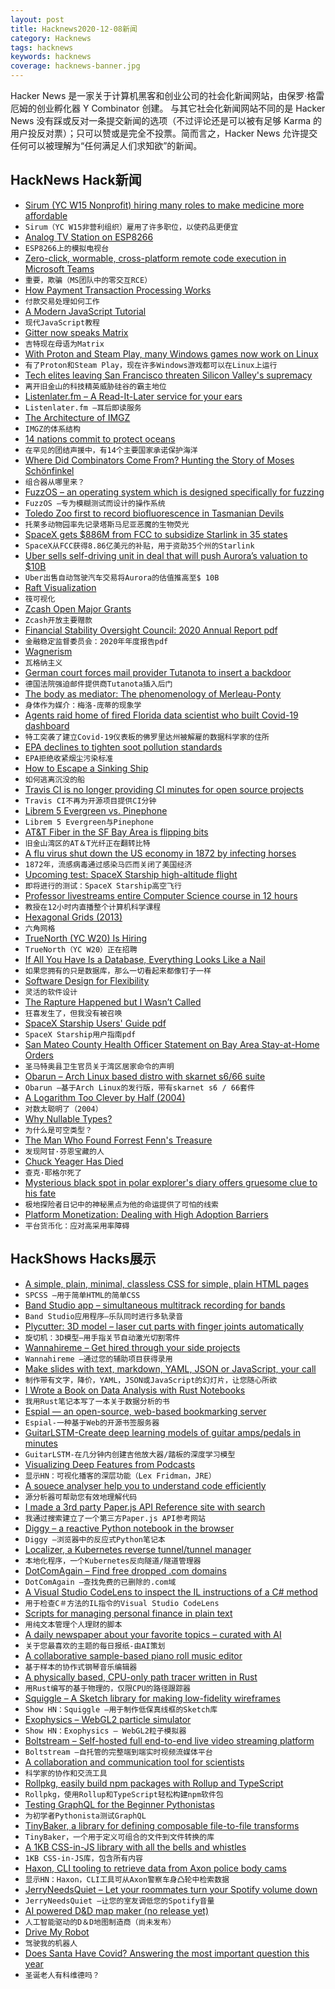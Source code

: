 ```yaml
---
layout: post
title: Hacknews2020-12-08新闻
category: Hacknews
tags: hacknews
keywords: hacknews
coverage: hacknews-banner.jpg
---
```


Hacker News 是一家关于计算机黑客和创业公司的社会化新闻网站，由保罗·格雷厄姆的创业孵化器 Y Combinator 创建。
与其它社会化新闻网站不同的是 Hacker News 没有踩或反对一条提交新闻的选项（不过评论还是可以被有足够 Karma 的用户投反对票）；只可以赞或是完全不投票。简而言之，Hacker News 允许提交任何可以被理解为“任何满足人们求知欲”的新闻。

## HackNews Hack新闻


- [Sirum (YC W15 Nonprofit) hiring many roles to make medicine more affordable](https://www.sirum.org/about/#careers)
- `Sirum（YC W15非营利组织）雇用了许多职位，以使药品更便宜`
- [Analog TV Station on ESP8266](https://github.com/cnlohr/channel3)
- `ESP8266上的模拟电视台`
- [Zero-click, wormable, cross-platform remote code execution in Microsoft Teams](https://github.com/oskarsve/ms-teams-rce)
- `重要，欺骗（MS团队中的零交互RCE）`
- [How Payment Transaction Processing Works](https://blog.privacy.com/how-payment-transactions-work/)
- `付款交易处理如何工作`
- [A Modern JavaScript Tutorial](https://javascript.info/)
- `现代JavaScript教程`
- [Gitter now speaks Matrix](https://matrix.org/blog/2020/12/07/gitter-now-speaks-matrix)
- `吉特现在母语为Matrix`
- [With Proton and Steam Play, many Windows games now work on Linux](https://www.protondb.com)
- `有了Proton和Steam Play，现在许多Windows游戏都可以在Linux上运行`
- [Tech elites leaving San Francisco threaten Silicon Valley's supremacy](https://www.businessinsider.com/tech-elites-leaving-san-francisco-threaten-silicon-valley-supremacy-2020-11)
- `离开旧金山的科技精英威胁硅谷的霸主地位`
- [Listenlater.fm – A Read-It-Later service for your ears](https://www.listenlater.fm/)
- `Listenlater.fm –耳后即读服务`
- [The Architecture of IMGZ](https://imgz.org/blog/2020/11/19/look-ma-no-seo/)
- `IMGZ的体系结构`
- [14 nations commit to protect oceans](https://www.nationalgeographic.co.uk/environment-and-conservation/2020/12/in-rare-show-of-solidarity-14-key-nations-commit-to-protect)
- `在罕见的团结声援中，有14个主要国家承诺保护海洋`
- [Where Did Combinators Come From? Hunting the Story of Moses Schönfinkel](https://writings.stephenwolfram.com/2020/12/where-did-combinators-come-from-hunting-the-story-of-moses-schonfinkel/)
- `组合器从哪里来？`
- [FuzzOS – an operating system which is designed specifically for fuzzing](https://gamozolabs.github.io/fuzzing/2020/12/06/fuzzos.html)
- `FuzzOS –专为模糊测试而设计的操作系统`
- [Toledo Zoo first to record biofluorescence in Tasmanian Devils](https://www.wtol.com/article/news/local/toledo-zoo-first-to-record-biofluorescence-in-tasmanian-devils/512-c838ba38-0ddf-450e-9ec1-87a2b88d8f8f)
- `托莱多动物园率先记录塔斯马尼亚恶魔的生物荧光`
- [SpaceX gets $886M from FCC to subsidize Starlink in 35 states](https://arstechnica.com/tech-policy/2020/12/spacex-gets-886-million-from-fcc-to-subsidize-starlink-in-35-states/)
- `SpaceX从FCC获得8.86亿美元的补贴，用于资助35个州的Starlink`
- [Uber sells self-driving unit in deal that will push Aurora’s valuation to $10B](https://techcrunch.com/2020/12/07/uber-sells-self-driving-unit-uber-atg-in-deal-that-will-push-auroras-valuation-to-10b/)
- `Uber出售自动驾驶汽车交易将Aurora的估值推高至$ 10B`
- [Raft Visualization](http://thesecretlivesofdata.com/raft/)
- `筏可视化`
- [Zcash Open Major Grants](https://zcashomg.org/)
- `Zcash开放主要赠款`
- [Financial Stability Oversight Council: 2020 Annual Report pdf](https://home.treasury.gov/system/files/261/FSOC2020AnnualReport.pdf)
- `金融稳定监督委员会：2020年年度报告pdf`
- [Wagnerism](https://van-us.atavist.com/ross-wagner)
- `瓦格纳主义`
- [German court forces mail provider Tutanota to insert a backdoor](https://www.heise.de/news/Gericht-zwingt-Mailprovider-Tutanota-zu-Ueberwachungsfunktion-4972460.html)
- `德国法院强迫邮件提供商Tutanota插入后门`
- [The body as mediator: The phenomenology of Merleau-Ponty](https://aeon.co/essays/the-phenomenology-of-merleau-ponty-and-embodiment-in-the-world)
- `身体作为媒介：梅洛-庞蒂的现象学`
- [Agents raid home of fired Florida data scientist who built Covid-19 dashboard](https://www.tallahassee.com/story/news/2020/12/07/agents-raid-home-fired-florida-data-scientist-who-built-covid-19-dashboard-rebekah-jones/6482817002/)
- `特工突袭了建立Covid-19仪表板的佛罗里达州被解雇的数据科学家的住所`
- [EPA declines to tighten soot pollution standards](https://www.axios.com/epa-tighten-soot-standards-declines-52e277b4-8d79-499e-a5b7-da20e2c4381a.html)
- `EPA拒绝收紧烟尘污染标准`
- [How to Escape a Sinking Ship](https://www.wired.com/story/how-to-escape-sinking-ship-like-titanic/)
- `如何逃离沉没的船`
- [Travis CI is no longer providing CI minutes for open source projects](item?id=25338983)
- `Travis CI不再为开源项目提供CI分钟`
- [Librem 5 Evergreen vs. Pinephone](https://thatgeoguy.ca/blog/2020/12/06/Librem-5-Evergreen-vs-Pinephone/)
- `Librem 5 Evergreen与Pinephone`
- [AT&T Fiber in the SF Bay Area is flipping bits](https://twitter.com/catfish_man/status/1335373029245775872)
- `旧金山湾区的AT＆T光纤正在翻转比特`
- [A flu virus shut down the US economy in 1872 by infecting horses](https://theconversation.com/how-a-flu-virus-shut-down-the-us-economy-in-1872-by-infecting-horses-150052)
- `1872年，流感病毒通过感染马匹而关闭了美国经济`
- [Upcoming test: SpaceX Starship high-altitude flight](https://www.spacex.com/vehicles/starship/)
- `即将进行的测试：SpaceX Starship高空飞行`
- [Professor livestreams entire Computer Science course in 12 hours](https://www.youtube.com/watch?v=bK8LVFWA0L8&list=PLylTVsqZiRXPU09ULWGfXYsEtw-Qtq0Yn&t=20m37s)
- `教授在12小时内直播整个计算机科学课程`
- [Hexagonal Grids (2013)](https://www.redblobgames.com/grids/hexagons/)
- `六角网格`
- [TrueNorth (YC W20) Is Hiring](https://www.workatastartup.com/companies/13176)
- `TrueNorth（YC W20）正在招聘`
- [If All You Have Is a Database, Everything Looks Like a Nail](https://pathelland.substack.com/p/if-all-you-have-is-a-database-everything)
- `如果您拥有的只是数据库，那么一切看起来都像钉子一样`
- [Software Design for Flexibility](https://mitpress.mit.edu/books/software-design-flexibility)
- `灵活的软件设计`
- [The Rapture Happened but I Wasn’t Called](https://steveblank.com/2020/12/07/the-rapture-happened-but-i-wasnt-called/)
- `狂喜发生了，但我没有被召唤`
- [SpaceX Starship Users' Guide pdf](https://www.spacex.com/media/starship_users_guide_v1.pdf)
- `SpaceX Starship用户指南pdf`
- [San Mateo County Health Officer Statement on Bay Area Stay-at-Home Orders](https://www.smchealth.org/health-officer-updates/december-7-2020-health-officer-statement)
- `圣马特奥县卫生官员关于湾区居家命令的声明`
- [Obarun – Arch Linux based distro with skarnet s6/66 suite](https://obarun.org)
- `Obarun –基于Arch Linux的发行版，带有skarnet s6 / 66套件`
- [A Logarithm Too Clever by Half (2004)](https://people.eecs.berkeley.edu/~wkahan/LOG10HAF.TXT)
- `对数太聪明了（2004）`
- [Why Nullable Types?](https://medium.com/dartlang/why-nullable-types-7dd93c28c87a)
- `为什么是可空类型？`
- [The Man Who Found Forrest Fenn's Treasure](https://www.outsideonline.com/2419429/forrest-fenn-treasure-jack-stuef)
- `发现阿甘·芬恩宝藏的人`
- [Chuck Yeager Has Died](https://twitter.com/GenChuckYeager)
- `查克·耶格尔死了`
- [Mysterious black spot in polar explorer's diary offers gruesome clue to his fate](https://www.livescience.com/greenland-explorer-diary-black-spot.html)
- `极地探险者日记中的神秘黑点为他的命运提供了可怕的线索`
- [Platform Monetization: Dealing with High Adoption Barriers](https://medium.com/breadcrumb/platform-monetization-dealing-with-high-adoption-barriers-57eed4e15836)
- `平台货币化：应对高采用率障碍`


## HackShows Hacks展示

- [ A simple, plain, minimal, classless CSS for simple, plain HTML pages](https://github.com/susam/spcss)
- `SPCSS –用于简单HTML的简单CSS`
- [ Band Studio app – simultaneous multitrack recording for bands](https://bandstudio.app)
- `Band Studio应用程序–乐队同时进行多轨录音`
- [ Plycutter: 3D model – laser cut parts with finger joints automatically](https://github.com/tjltjl/plycutter)
- `旋切机：3D模型–用手指关节自动激光切割零件`
- [ Wannahireme – Get hired through your side projects](https://wannahireme.com)
- `Wannahireme –通过您的辅助项目获得录用`
- [ Make slides with text, markdown, YAML, JSON or JavaScript, your call](https://play.presenta.cc/v2)
- `制作带有文字，降价，YAML，JSON或JavaScript的幻灯片，让您随心所欲`
- [ I Wrote a Book on Data Analysis with Rust Notebooks](https://datacrayon.com/shop/product/data-analysis-with-rust-notebooks/)
- `我用Rust笔记本写了一本关于数据分析的书`
- [ Espial — an open-source, web-based bookmarking server](https://github.com/jonschoning/espial)
- `Espial-一种基于Web的开源书签服务器`
- [ GuitarLSTM-Create deep learning models of guitar amps/pedals in minutes](https://github.com/GuitarML/GuitarLSTM)
- `GuitarLSTM-在几分钟内创建吉他放大器/踏板的深度学习模型`
- [ Visualizing Deep Features from Podcasts](http://lexfridman.faith/)
- `显示HN：可视化播客的深层功能（Lex Fridman，JRE）`
- [ A souece analyser help you to understand code efficiently](https://cymbols.io/)
- `源分析器可帮助您有效地理解代码`
- [ I made a 3rd party Paper.js API Reference site with search](http://paper-api.wentin.co/)
- `我通过搜索建立了一个第三方Paper.js API参考网站`
- [ Diggy – a reactive Python notebook in the browser](https://diggyhq.com/)
- `Diggy –浏览器中的反应式Python笔记本`
- [ Localizer, a Kubernetes reverse tunnel/tunnel manager](https://blog.jaredallard.me/localizer-an-adventure-in-creating-a-reverse-tunnel-and-tunnel-manager-for-kubernetes/)
- `本地化程序，一个Kubernetes反向隧道/隧道管理器`
- [ DotComAgain – Find free dropped .com domains](https://dotcomagain.com/)
- `DotComAgain –查找免费的已删除的.com域`
- [ A Visual Studio CodeLens to inspect the IL instructions of a C# method](https://github.com/bert2/microscope)
- `用于检查C＃方法的IL指令的Visual Studio CodeLens`
- [ Scripts for managing personal finance in plain text](https://github.com/benjaminogles/ledger.bash)
- `用纯文本管理个人理财的脚本`
- [ A daily newspaper about your favorite topics – curated with AI](https://getontopic.com/daily/)
- `关于您最喜欢的主题的每日报纸-由AI策划`
- [ A collaborative sample-based piano roll music editor](https://yuxshao.github.io/ptcollab/)
- `基于样本的协作式钢琴音乐编辑器`
- [ A physically based, CPU-only path tracer written in Rust](https://github.com/ekzhang/rpt/)
- `用Rust编写的基于物理的，仅限CPU的路径跟踪器`
- [ Squiggle – A Sketch library for making low-fidelity wireframes](https://ui8.net/squiggle/products/squiggle)
- `Show HN：Squiggle –用于制作低保真线框的Sketch库`
- [ Exophysics – WebGL2 particle simulator](https://exophysics.net/)
- `Show HN：Exophysics – WebGL2粒子模拟器`
- [ Boltstream – Self-hosted full end-to-end live video streaming platform](https://github.com/benwilber/boltstream)
- `Boltstream –自托管的完整端到端实时视频流媒体平台`
- [ A collaboration and communication tool for scientists](http://www.presearch.co)
- `科学家的协作和交流工具`
- [ Rollpkg, easily build npm packages with Rollup and TypeScript](https://github.com/rafgraph/rollpkg)
- `Rollpkg，使用Rollup和TypeScript轻松构建npm软件包`
- [ Testing GraphQL for the Beginner Pythonistas](https://fithis2001.medium.com/testing-graphql-for-the-beginner-pythonistas-79cdda9b722c)
- `为初学者Pythonista测试GraphQL`
- [ TinyBaker, a library for defining composable file-to-file transforms](https://github.com/evinism/TinyBaker)
- `TinyBaker，一个用于定义可组合的文件到文件转换的库`
- [ A 1KB CSS-in-JS library with all the bells and whistles](https://github.com/sunesimonsen/stylewars)
- `1KB CSS-in-JS库，包含所有内容`
- [ Haxon, CLI tooling to retrieve data from Axon police body cams](https://github.com/xraymemory/haxon)
- `显示HN：Haxon，CLI工具可从Axon警察车身凸轮中检索数据`
- [ JerryNeedsQuiet – Let your roommates turn your Spotify volume down](https://jerryneedsquiet.com/)
- `JerryNeedsQuiet –让您的室友调低您的Spotify音量`
- [ AI powered D&D map maker (no release yet)](https://www.dungeonalchemist.com)
- `人工智能驱动的D＆D地图制造商（尚未发布）`
- [ Drive My Robot](http://teleportconnect.com/teleport.html)
- `驾驶我的机器人`
- [ Does Santa Have Covid? Answering the most important question this year](https://www.doessantahavecovid.com/)
- `圣诞老人有科维德吗？`

